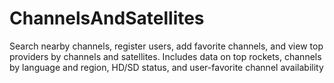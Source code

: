 # ChannelsAndSatellites
 Search nearby channels, register users, add favorite channels, and view top providers by channels and satellites. Includes data on top rockets, channels by language and region, HD/SD status, and user-favorite channel availability

